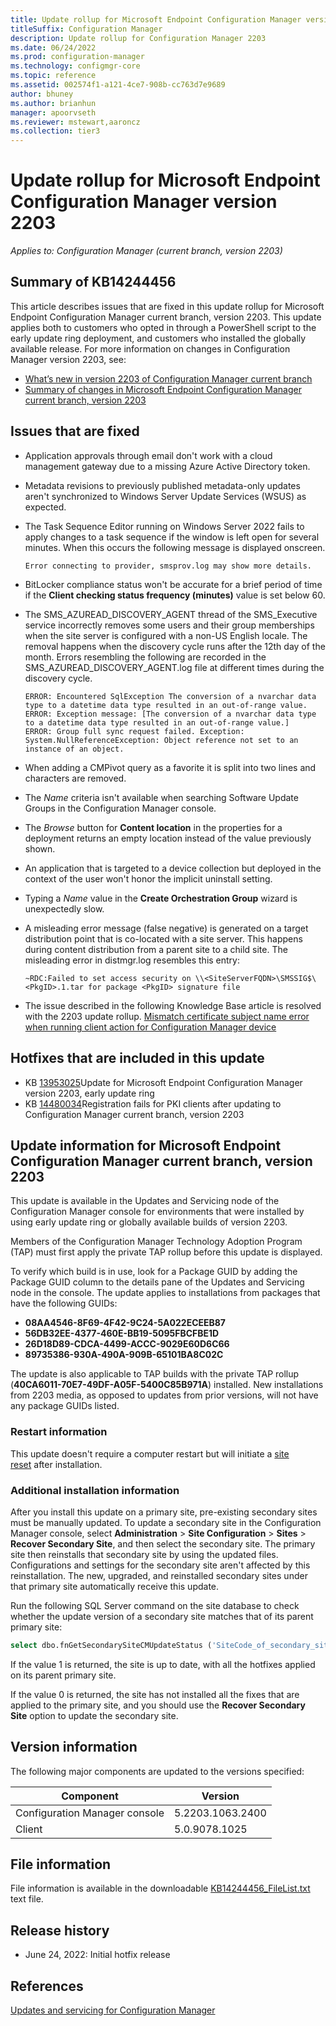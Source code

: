 ```yaml
---
title: Update rollup for Microsoft Endpoint Configuration Manager version 2203
titleSuffix: Configuration Manager
description: Update rollup for Configuration Manager 2203
ms.date: 06/24/2022
ms.prod: configuration-manager
ms.technology: configmgr-core
ms.topic: reference
ms.assetid: 002574f1-a121-4ce7-908b-cc763d7e9689
author: bhuney
ms.author: brianhun
manager: apoorvseth
ms.reviewer: mstewart,aaroncz 
ms.collection: tier3
---
```


# Update rollup for Microsoft Endpoint Configuration Manager version 2203

*Applies to: Configuration Manager (current branch, version 2203)*

## Summary of KB14244456
This article describes issues that are fixed in this update rollup for Microsoft Endpoint Configuration Manager current branch, version 2203. This update applies both to customers who opted in through a PowerShell script to the early update ring deployment, and customers who installed the globally available release.
For more information on changes in Configuration Manager version 2203, see:
- [What’s new in version 2203 of Configuration Manager current branch](../../core/plan-design/changes/whats-new-in-version-2203.md)
- [Summary of changes in Microsoft Endpoint Configuration Manager current branch, version 2203](../../hotfix/2203/13174460.md)

## Issues that are fixed
<!-- 14244881 -->
- Application approvals through email don't work with a cloud management gateway due to a missing Azure Active Directory token.

<!-- 14359451 -->
- Metadata revisions to previously published metadata-only updates aren't synchronized to Windows Server Update Services (WSUS) as expected.

<!-- 14246530 -->
- The Task Sequence Editor running on Windows Server 2022 fails to apply changes to a task sequence if the window is left open for several minutes. When this occurs the following message is displayed onscreen.
   ```text
   Error connecting to provider, smsprov.log may show more details.
   ```

<!-- 14342965 -->
- BitLocker compliance status won't be accurate for a brief period of time if the **Client checking status frequency (minutes)** value is set below 60.

<!-- 14359434 -->
- The SMS_AZUREAD_DISCOVERY_AGENT thread of the SMS_Executive service incorrectly removes some users and their group memberships when the site server is configured with a non-US English locale. The removal happens when the discovery cycle runs after the 12th day of the month. Errors resembling the following are recorded in the SMS_AZUREAD_DISCOVERY_AGENT.log file at different times during the discovery cycle.
   ```text
   ERROR: Encountered SqlException The conversion of a nvarchar data type to a datetime data type resulted in an out-of-range value.
   ERROR: Exception message: [The conversion of a nvarchar data type to a datetime data type resulted in an out-of-range value.]
   ERROR: Group full sync request failed. Exception: System.NullReferenceException: Object reference not set to an instance of an object.
   ```

<!-- 14463370 -->
- When adding a CMPivot query as a favorite it is split into two lines and characters are removed.

<!-- 14497732 -->
- The *Name* criteria isn't available when searching Software Update Groups in the Configuration Manager console.

<!-- 14561174 -->
- The *Browse* button for **Content location** in the properties for a deployment returns an empty location instead of the value previously shown.

<!-- 14577483 -->
- An application that is targeted to a device collection but deployed in the context of the user won't honor the implicit uninstall setting.

<!-- 14561145 -->
- Typing a *Name* value in the **Create Orchestration Group** wizard is unexpectedly slow.

<!-- 14561157 -->
- A misleading error message (false negative) is generated on a target distribution point that is co-located with a site server. This happens during content distribution from a parent site to a child site. The misleading error in distmgr.log resembles this entry:
   ```text
   ~RDC:Failed to set access security on \\<SiteServerFQDN>\SMSSIG$\<PkgID>.1.tar for package <PkgID> signature file
   ```

<!-- 14628373 -->
- The issue described in the following Knowledge Base article is resolved with the 2203 update rollup.
[Mismatch certificate subject name error when running client action for Configuration Manager device](/troubleshoot/mem/configmgr/tenant-attach-component-not-connect-to-gateway)

## Hotfixes that are included in this update
- KB [13953025](../../hotfix/2203/13953025.md)Update for Microsoft Endpoint Configuration Manager version 2203, early update ring
- KB [14480034](../../hotfix/2203/14480034.md)Registration fails for PKI clients after updating to Configuration Manager current branch, version 2203

## Update information for Microsoft Endpoint Configuration Manager current branch, version 2203

This update is available in the Updates and Servicing node of the Configuration Manager console for environments that were installed by using early update ring or globally available builds of version 2203.

Members of the Configuration Manager Technology Adoption Program (TAP) must first apply the private TAP rollup before this update is displayed.

To verify which build is in use, look for a Package GUID by adding the Package GUID column to the details pane of the Updates and Servicing node in the console. The update applies to installations from packages that have the following GUIDs:

- **08AA4546-8F69-4F42-9C24-5A022ECEEB87**
- **56DB32EE-4377-460E-BB19-5095FBCFBE1D**
- **26D18D89-CDCA-4499-ACCC-9029E60D6C66**
- **89735386-930A-490A-909B-65101BA8C02C**

The update is also applicable to TAP builds with the private TAP rollup (**40CA6011-70E7-49DF-A05F-5400C85B971A**) installed.
New installations from 2203 media, as opposed to updates from prior versions, will not have any package GUIDs listed.

### Restart information

This update doesn't require a computer restart but will initiate a [site reset](../../core/servers/manage/modify-your-infrastructure.md#bkmk_reset) after installation.

### Additional installation information

After you install this update on a primary site, pre-existing secondary sites must be manually updated. To update a secondary site in the Configuration Manager console, select **Administration** > **Site Configuration** > **Sites** >  **Recover Secondary Site**, and then select the secondary site. The primary site then reinstalls that secondary site by using the updated files. Configurations and settings for the secondary site aren't affected by this reinstallation. The new, upgraded, and reinstalled secondary sites under that primary site automatically receive this update.

Run the following SQL Server command on the site database to check whether the update version of a secondary site matches that of its parent primary site:
   ```sql
   select dbo.fnGetSecondarySiteCMUpdateStatus ('SiteCode_of_secondary_site')
   ```
If the value 1 is returned, the site is up to date, with all the hotfixes applied on its parent primary site.

If the value 0 is returned, the site has not installed all the fixes that are applied to the primary site, and you should use the **Recover Secondary Site** option to update the secondary site.

## Version information
The following major components are updated to the versions specified:

| Component | Version |
|---|---|
| Configuration Manager console | 5.2203.1063.2400 |
| Client | 5.0.9078.1025 |

## File information
File information is available in the downloadable [KB14244456_FileList.txt](https://aka.ms/KB14244456_FileList) text file.

## Release history
- June 24, 2022: Initial hotfix release

## References
[Updates and servicing for Configuration Manager](../../core/servers/manage/updates.md)